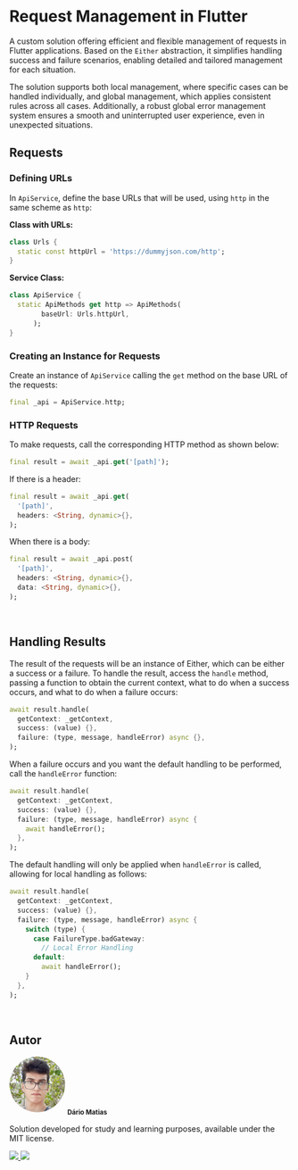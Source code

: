 # Request Management in Flutter

A custom solution offering efficient and flexible management of requests in Flutter applications. Based on the `Either` abstraction, it simplifies handling success and failure scenarios, enabling detailed and tailored management for each situation.

The solution supports both local management, where specific cases can be handled individually, and global management, which applies consistent rules across all cases. Additionally, a robust global error management system ensures a smooth and uninterrupted user experience, even in unexpected situations.

## Requests

### Defining URLs

In `ApiService`, define the base URLs that will be used, using `http` in the same scheme as `http`:

__Class with URLs:__
```dart
class Urls {
  static const httpUrl = 'https://dummyjson.com/http';
}
```

__Service Class:__
```dart
class ApiService {
  static ApiMethods get http => ApiMethods(
        baseUrl: Urls.httpUrl,
      );
}
```

### Creating an Instance for Requests

Create an instance of `ApiService` calling the `get` method on the base URL of the requests:

```dart
final _api = ApiService.http;
```

### HTTP Requests

To make requests, call the corresponding HTTP method as shown below:

```dart
final result = await _api.get('[path]');
```

If there is a header:

```dart
final result = await _api.get(
  '[path]',
  headers: <String, dynamic>{},
);
```

When there is a body:

```dart
final result = await _api.post(
  '[path]',
  headers: <String, dynamic>{},
  data: <String, dynamic>{},
);
```

</br>

## Handling Results

The result of the requests will be an instance of Either, which can be either a success or a failure. To handle the result, access the `handle` method, passing a function to obtain the current context, what to do when a success occurs, and what to do when a failure occurs:

```dart
await result.handle(
  getContext: _getContext,
  success: (value) {},
  failure: (type, message, handleError) async {},
);
```

When a failure occurs and you want the default handling to be performed, call the `handleError` function:

```dart
await result.handle(
  getContext: _getContext,
  success: (value) {},
  failure: (type, message, handleError) async {
    await handleError();
  },
);
```

The default handling will only be applied when `handleError` is called, allowing for local handling as follows:

```dart
await result.handle(
  getContext: _getContext,
  success: (value) {},
  failure: (type, message, handleError) async {
    switch (type) {
      case FailureType.badGateway:
        // Local Error Handling
      default:
        await handleError();
    }
  },
);
```

<br/>

## Autor

<img style="border-radius: 50%" src="https://raw.githubusercontent.com/dariomatias-dev/images/main/my_photo/my_photo.png" width="100px" alt="My photo"/>

<sub>
  <b>Dário Matias</b>
</sub>

<p>
  Solution developed for study and learning purposes, available under the MIT license.
</p>

<a href="https://www.linkedin.com/in/dariomatias-dev/" target="_blank">
  <img src="https://img.shields.io/badge/LinkedIn-0077B5?style=for-the-badge&logo=linkedin&logoColor=white" />
</a>

<a href="https://www.instagram.com/dariomatias_dev/?theme=dark" target="_blank">
  <img src="https://img.shields.io/badge/-Instagram-%23E4405F?style=for-the-badge&logo=instagram&logoColor=white" />
</a>
